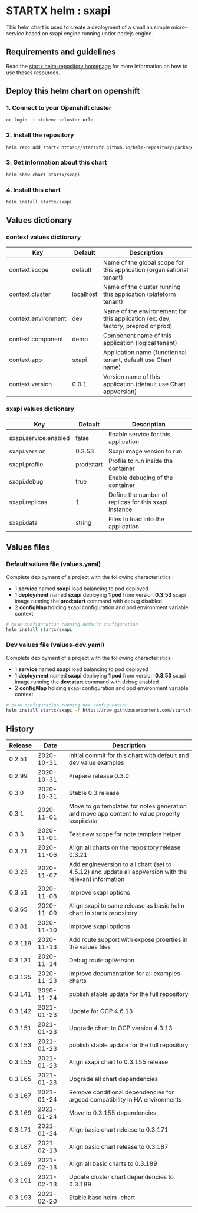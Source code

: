 # STARTX helm : sxapi

This helm chart is used to create a deployment of a small an simple micro-service based on
sxapi engine running under nodejs engine.

## Requirements and guidelines

Read the [startx helm-repository homepage](https://startxfr.github.io/helm-repository) for
more information on how to use theses resources.

## Deploy this helm chart on openshift

### 1. Connect to your Openshift cluster

```bash
oc login -t <token> <cluster-url>
```

### 2. Install the repository

```bash
helm repo add startx https://startxfr.github.io/helm-repository/packages/
```

### 3. Get information about this chart

```bash
helm show chart startx/sxapi
```

### 4. Install this chart

```bash
helm install startx/sxapi
```

## Values dictionary

### context values dictionary

| Key                 | Default   | Description                                                                       |
| ------------------- | --------- | --------------------------------------------------------------------------------- |
| context.scope       | default   | Name of the global scope for this application (organisational tenant)             |
| context.cluster     | localhost | Name of the cluster running this application (plateform tenant)                   |
| context.environment | dev       | Name of the environement for this application (ex: dev, factory, preprod or prod) |
| context.component   | demo      | Component name of this application (logical tenant)                               |
| context.app         | sxapi     | Application name (functionnal tenant, default use Chart name)                     |
| context.version     | 0.0.1     | Version name of this application (default use Chart appVersion)                   |

### sxapi values dictionary

| Key                   | Default    | Description                                           |
| --------------------- | ---------- | ----------------------------------------------------- |
| sxapi.service.enabled | false      | Enable service for this application                   |
| sxapi.version         | 0.3.53     | Sxapi image version to run                            |
| sxapi.profile         | prod:start | Profile to run inside the container                   |
| sxapi.debug           | true       | Enable debuging of the container                      |
| sxapi.replicas        | 1          | Define the number of replicas for this sxapi instance |
| sxapi.data            | string     | Files to load into the application                    |

## Values files

### Default values file (values.yaml)

Complete deployment of a project with the following characteristics :

- 1 **service** named **sxapi** load balancing to pod deployed
- 1 **deployment** named **sxapi** deploying **1 pod** from version **0.3.53** sxapi image running the **prod:start** command with debug disabled
- 2 **configMap** holding sxapi configuration and pod environment variable context

```bash
# base configuration running default configuration
helm install startx/sxapi
```

### Dev values file (values-dev.yaml)

Complete deployment of a project with the following characteristics :

- 1 **service** named **sxapi** load balancing to pod deployed
- 1 **deployment** named **sxapi** deploying **1 pod** from version **0.3.53** sxapi image running the **dev:start** command with debug enabled
- 2 **configMap** holding sxapi configuration and pod environment variable context

```bash
# base configuration running dev configuration
helm install startx/sxapi -f https://raw.githubusercontent.com/startxfr/helm-repository/master/charts/sxapi/values-dev.yaml
```

## History

| Release | Date       | Description                                                                                            |
| ------- | ---------- | ------------------------------------------------------------------------------------------------------ |
| 0.2.51  | 2020-10-31 | Initial commit for this chart with default and dev value examples                                      |
| 0.2.99  | 2020-10-31 | Prepare release 0.3.0                                                                                  |
| 0.3.0   | 2020-10-31 | Stable 0.3 release                                                                                     |
| 0.3.1   | 2020-11-01 | Move to go templates for notes generation and move app content to value property sxapi.data            |
| 0.3.3   | 2020-11-01 | Test new scope for note template helper                                                                |
| 0.3.21  | 2020-11-06 | Align all charts on the repository release 0.3.21                                                      |
| 0.3.23  | 2020-11-07 | Add engineVersion to all chart (set to 4.5.12) and update all appVersion with the relevant information |
| 0.3.51  | 2020-11-08 | Improve sxapi options                                                                                  |
| 0.3.65  | 2020-11-09 | Align sxapi to same release as basic helm chart in startx repository                                   |
| 0.3.81  | 2020-11-10 | Improve sxapi options                                                                                  |
| 0.3.119 | 2020-11-13 | Add route support with expose proerties in the values files                                            |
| 0.3.131 | 2020-11-14 | Debug route apiVersion                                                                                 |
| 0.3.135 | 2020-11-23 | Improve documentation for all examples charts                                                          |
| 0.3.141 | 2020-11-24 | publish stable update for the full repository                                                          |
| 0.3.142 | 2021-01-23 | Update for OCP 4.6.13                                                                                  |
| 0.3.151 | 2021-01-23 | Upgrade chart to OCP version 4.3.13                                                                    |
| 0.3.153 | 2021-01-23 | publish stable update for the full repository                                                          |
| 0.3.155 | 2021-01-23 | Align sxapi chart to 0.3.155 release                                                                   |
| 0.3.165 | 2021-01-23 | Upgrade all chart dependencies                                                                         |
| 0.3.167 | 2021-01-24 | Remove conditional dependencies for argocd compatibility in HA environments                            |
| 0.3.169 | 2021-01-24 | Move to 0.3.155 dependencies                                                                           |
| 0.3.171 | 2021-01-24 | Align basic chart release to 0.3.171                                                                   |
| 0.3.187 | 2021-02-13 | Align basic chart release to 0.3.187                                                                   |
| 0.3.189 | 2021-02-13 | Align all basic charts to 0.3.189
| 0.3.191 | 2021-02-13 | Update cluster chart dependencies to 0.3.189
| 0.3.193 | 2021-02-20 | Stable base helm-chart
